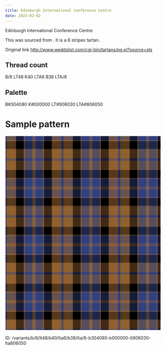 ```yaml
---
title: Edinburgh International Conference Centre
date: 2023-02-02
---
```

Edinburgh International Conference Centre

This was sourced from <no value>.  It is a 6 stripes tartan.

Original link http://www.weddslist.com/cgi-bin/tartans/pg.pl?source=sts

## Thread count
B/6 LT48 K40 LTA6 B38 LTA/8

## Palette
B#304080 K#000000 LT#906030 LTA#806050

# Sample pattern

![Tartan detail](tartan.png "B/6 LT48 K40 LTA6 B38 LTA/8 tartan")

ID: /variants/b/6/lt48/k40/lta6/b38/lta/8-b304080-k000000-lt906030-lta806050